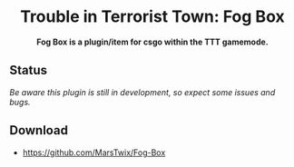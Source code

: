 <h1 align="center">
    Trouble in Terrorist Town: Fog Box
</h1>
<p align="center">
    <strong>Fog Box is a plugin/item for csgo within the TTT gamemode.</strong>
</p>

## Status
*Be aware this plugin is still in development, so expect some issues and bugs.*

## Download
 - https://github.com/MarsTwix/Fog-Box
